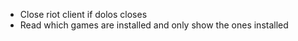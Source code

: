 - Close riot client if dolos closes
- Read which games are installed and only show the ones installed